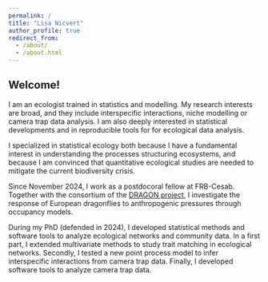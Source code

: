 ```yaml
---
permalink: /
title: "Lisa Nicvert"
author_profile: true
redirect_from: 
  - /about/
  - /about.html
---
```


## Welcome!

I am an ecologist trained in statistics and modelling. My research interests 
are broad, and they include interspecific interactions, niche modelling or 
camera trap data analysis. 
I am also deeply interested in statistical developments and in reproducible 
tools for for ecological data analysis.

I specialized in statistical ecology both because I have a fundamental interest in understanding the processes structuring ecosystems, and 
because I am convinced that quantitative ecological studies are needed to mitigate the current biodiversity crisis.

Since November 2024, I work as a postdocoral fellow at FRB-Cesab. Together with the consortium of the [DRAGON project](https://www.fondationbiodiversite.fr/en/the-frb-in-action/programs-and-projects/le-cesab/dragon/), I investigate the response of European dragonflies to anthropogenic pressures through occupancy models.

During my PhD (defended in 2024), I developed statistical methods and software tools to analyze ecological networks and community data. In a first part, I extended multivariate methods to study trait matching in ecological networks. Secondly, I tested a new point process model to infer interspecific interactions from camera trap data. Finally, I developed software tools to analyze camera trap data.